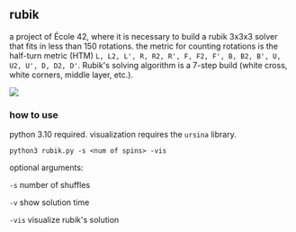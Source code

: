 ## rubik

a project of École 42, where it is necessary to build a rubik 3x3x3 
solver that fits in less than 150 rotations.
the metric for counting rotations is the half-turn metric (HTM) 
`L, L2, L', R, R2, R', F, F2, F', B, B2, B', U, U2, U', D, D2, D'`.
Rubik's solving algorithm is a 7-step build (white cross, white corners, 
middle layer, etc.).

![](rubik.gif)

### how to use
python 3.10 required.
visualization requires the `ursina` library.
```
python3 rubik.py -s <num of spins> -vis
```

optional arguments:

`-s` number of shuffles

`-v` show solution time

`-vis` visualize rubik\'s solution